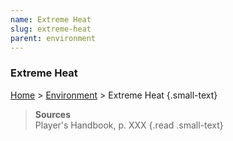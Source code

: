 ```yaml
---
name: Extreme Heat
slug: extreme-heat
parent: environment
---
```

### Extreme Heat
[Home](home) > [Environment](environment) > Extreme Heat {.small-text}



> **Sources** <br/>
> Player's Handbook, p. XXX
{.read .small-text}
